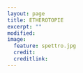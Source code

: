 ```yaml
---
layout: page
title: ETHEROTOPIE
excerpt: ""
modified: 
image:
  feature: spettro.jpg
  credit: 
  creditlink: 
---
```






